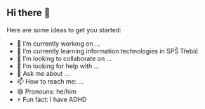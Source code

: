 ## Hi there 👋


Here are some ideas to get you started:

- 🔭 I’m currently working on ...
- 🌱 I’m currently learning information technologies in SPŠ Třebíč
- 👯 I’m looking to collaborate on ...
- 🤔 I’m looking for help with ...
- 💬 Ask me about ...
- 📫 How to reach me: ...
- 😄 Pronouns: he/him
- ⚡ Fun fact: I have ADHD

